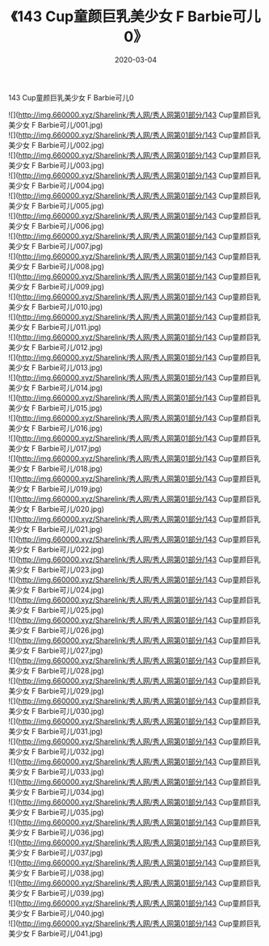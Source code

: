 ﻿---
layout: post
title:  《143 Cup童颜巨乳美少女 F Barbie可儿0》
date:   2020-03-04
img: http://img.660000.xyz/Sharelink/秀人网/秀人网第01部分/143 Cup童颜巨乳美少女 F Barbie可儿0/000.jpg
categories: [美女, 清纯, 唯美]
---

143 Cup童颜巨乳美少女 F Barbie可儿0

  ![](http://img.660000.xyz/Sharelink/秀人网/秀人网第01部分/143 Cup童颜巨乳美少女 F Barbie可儿/001.jpg) <br> ![](http://img.660000.xyz/Sharelink/秀人网/秀人网第01部分/143 Cup童颜巨乳美少女 F Barbie可儿/002.jpg) <br> ![](http://img.660000.xyz/Sharelink/秀人网/秀人网第01部分/143 Cup童颜巨乳美少女 F Barbie可儿/003.jpg) <br> ![](http://img.660000.xyz/Sharelink/秀人网/秀人网第01部分/143 Cup童颜巨乳美少女 F Barbie可儿/004.jpg) <br> ![](http://img.660000.xyz/Sharelink/秀人网/秀人网第01部分/143 Cup童颜巨乳美少女 F Barbie可儿/005.jpg) <br> ![](http://img.660000.xyz/Sharelink/秀人网/秀人网第01部分/143 Cup童颜巨乳美少女 F Barbie可儿/006.jpg) <br> ![](http://img.660000.xyz/Sharelink/秀人网/秀人网第01部分/143 Cup童颜巨乳美少女 F Barbie可儿/007.jpg) <br> ![](http://img.660000.xyz/Sharelink/秀人网/秀人网第01部分/143 Cup童颜巨乳美少女 F Barbie可儿/008.jpg) <br> ![](http://img.660000.xyz/Sharelink/秀人网/秀人网第01部分/143 Cup童颜巨乳美少女 F Barbie可儿/009.jpg) <br> ![](http://img.660000.xyz/Sharelink/秀人网/秀人网第01部分/143 Cup童颜巨乳美少女 F Barbie可儿/010.jpg) <br> ![](http://img.660000.xyz/Sharelink/秀人网/秀人网第01部分/143 Cup童颜巨乳美少女 F Barbie可儿/011.jpg) <br> ![](http://img.660000.xyz/Sharelink/秀人网/秀人网第01部分/143 Cup童颜巨乳美少女 F Barbie可儿/012.jpg) <br> ![](http://img.660000.xyz/Sharelink/秀人网/秀人网第01部分/143 Cup童颜巨乳美少女 F Barbie可儿/013.jpg) <br> ![](http://img.660000.xyz/Sharelink/秀人网/秀人网第01部分/143 Cup童颜巨乳美少女 F Barbie可儿/014.jpg) <br> ![](http://img.660000.xyz/Sharelink/秀人网/秀人网第01部分/143 Cup童颜巨乳美少女 F Barbie可儿/015.jpg) <br> ![](http://img.660000.xyz/Sharelink/秀人网/秀人网第01部分/143 Cup童颜巨乳美少女 F Barbie可儿/016.jpg) <br> ![](http://img.660000.xyz/Sharelink/秀人网/秀人网第01部分/143 Cup童颜巨乳美少女 F Barbie可儿/017.jpg) <br> ![](http://img.660000.xyz/Sharelink/秀人网/秀人网第01部分/143 Cup童颜巨乳美少女 F Barbie可儿/018.jpg) <br> ![](http://img.660000.xyz/Sharelink/秀人网/秀人网第01部分/143 Cup童颜巨乳美少女 F Barbie可儿/019.jpg) <br> ![](http://img.660000.xyz/Sharelink/秀人网/秀人网第01部分/143 Cup童颜巨乳美少女 F Barbie可儿/020.jpg) <br> ![](http://img.660000.xyz/Sharelink/秀人网/秀人网第01部分/143 Cup童颜巨乳美少女 F Barbie可儿/021.jpg) <br> ![](http://img.660000.xyz/Sharelink/秀人网/秀人网第01部分/143 Cup童颜巨乳美少女 F Barbie可儿/022.jpg) <br> ![](http://img.660000.xyz/Sharelink/秀人网/秀人网第01部分/143 Cup童颜巨乳美少女 F Barbie可儿/023.jpg) <br> ![](http://img.660000.xyz/Sharelink/秀人网/秀人网第01部分/143 Cup童颜巨乳美少女 F Barbie可儿/024.jpg) <br> ![](http://img.660000.xyz/Sharelink/秀人网/秀人网第01部分/143 Cup童颜巨乳美少女 F Barbie可儿/025.jpg) <br> ![](http://img.660000.xyz/Sharelink/秀人网/秀人网第01部分/143 Cup童颜巨乳美少女 F Barbie可儿/026.jpg) <br> ![](http://img.660000.xyz/Sharelink/秀人网/秀人网第01部分/143 Cup童颜巨乳美少女 F Barbie可儿/027.jpg) <br> ![](http://img.660000.xyz/Sharelink/秀人网/秀人网第01部分/143 Cup童颜巨乳美少女 F Barbie可儿/028.jpg) <br> ![](http://img.660000.xyz/Sharelink/秀人网/秀人网第01部分/143 Cup童颜巨乳美少女 F Barbie可儿/029.jpg) <br> ![](http://img.660000.xyz/Sharelink/秀人网/秀人网第01部分/143 Cup童颜巨乳美少女 F Barbie可儿/030.jpg) <br> ![](http://img.660000.xyz/Sharelink/秀人网/秀人网第01部分/143 Cup童颜巨乳美少女 F Barbie可儿/031.jpg) <br> ![](http://img.660000.xyz/Sharelink/秀人网/秀人网第01部分/143 Cup童颜巨乳美少女 F Barbie可儿/032.jpg) <br> ![](http://img.660000.xyz/Sharelink/秀人网/秀人网第01部分/143 Cup童颜巨乳美少女 F Barbie可儿/033.jpg) <br> ![](http://img.660000.xyz/Sharelink/秀人网/秀人网第01部分/143 Cup童颜巨乳美少女 F Barbie可儿/034.jpg) <br> ![](http://img.660000.xyz/Sharelink/秀人网/秀人网第01部分/143 Cup童颜巨乳美少女 F Barbie可儿/035.jpg) <br> ![](http://img.660000.xyz/Sharelink/秀人网/秀人网第01部分/143 Cup童颜巨乳美少女 F Barbie可儿/036.jpg) <br> ![](http://img.660000.xyz/Sharelink/秀人网/秀人网第01部分/143 Cup童颜巨乳美少女 F Barbie可儿/037.jpg) <br> ![](http://img.660000.xyz/Sharelink/秀人网/秀人网第01部分/143 Cup童颜巨乳美少女 F Barbie可儿/038.jpg) <br> ![](http://img.660000.xyz/Sharelink/秀人网/秀人网第01部分/143 Cup童颜巨乳美少女 F Barbie可儿/039.jpg) <br> ![](http://img.660000.xyz/Sharelink/秀人网/秀人网第01部分/143 Cup童颜巨乳美少女 F Barbie可儿/040.jpg) <br> ![](http://img.660000.xyz/Sharelink/秀人网/秀人网第01部分/143 Cup童颜巨乳美少女 F Barbie可儿/041.jpg) <br>